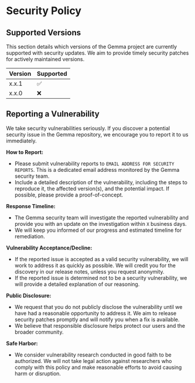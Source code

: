 # Security Policy

## Supported Versions

This section details which versions of the Gemma project are currently supported with security updates.  We aim to provide timely security patches for actively maintained versions.


| Version | Supported |
| :-- | :-- |
| x.x.1 | :white_check_mark: |
| x.x.0 | :x: |

## Reporting a Vulnerability

We take security vulnerabilities seriously. If you discover a potential security issue in the Gemma repository, we encourage you to report it to us immediately.

**How to Report:**

* Please submit vulnerability reports to `EMAIL ADDRESS FOR SECURITY REPORTS`.  This is a dedicated email address monitored by the Gemma security team.
* Include a detailed description of the vulnerability, including the steps to reproduce it, the affected version(s), and the potential impact.  If possible, please provide a proof-of-concept.

**Response Timeline:**

* The Gemma security team will investigate the reported vulnerability and provide you with an update on the investigation within `X` business days.
* We will keep you informed of our progress and estimated timeline for remediation.

**Vulnerability Acceptance/Decline:**

* If the reported issue is accepted as a valid security vulnerability, we will work to address it as quickly as possible.  We will credit you for the discovery in our release notes, unless you request anonymity.
* If the reported issue is determined not to be a security vulnerability, we will provide a detailed explanation of our reasoning.

**Public Disclosure:**

* We request that you do not publicly disclose the vulnerability until we have had a reasonable opportunity to address it.  We aim to release security patches promptly and will notify you when a fix is available.
* We believe that responsible disclosure helps protect our users and the broader community.

**Safe Harbor:**

* We consider vulnerability research conducted in good faith to be authorized. We will not take legal action against researchers who comply with this policy and make reasonable efforts to avoid causing harm or disruption.
